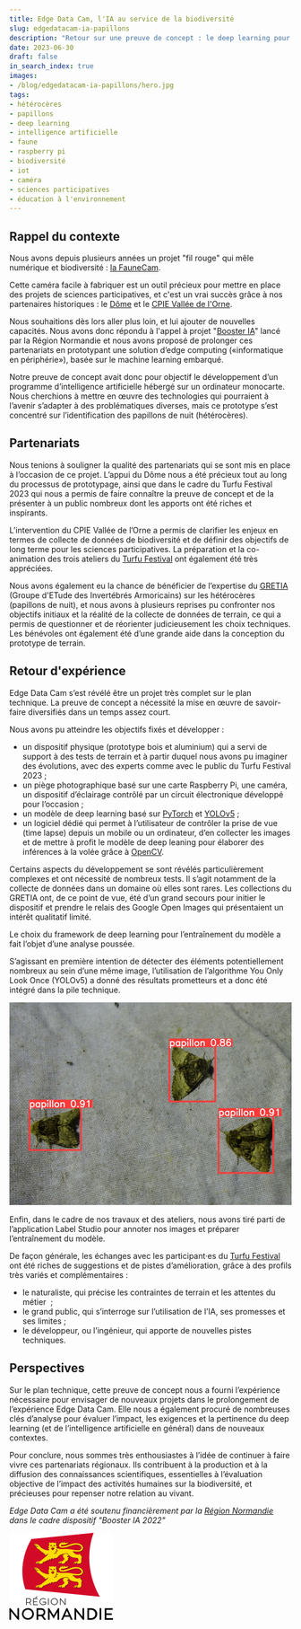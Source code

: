```yaml
---
title: Edge Data Cam, l'IA au service de la biodiversité
slug: edgedatacam-ia-papillons
description: "Retour sur une preuve de concept : le deep learning pour mieux connaître les papillons de nuit"
date: 2023-06-30
draft: false
in_search_index: true
images:
- /blog/edgedatacam-ia-papillons/hero.jpg
tags: 
- hétérocères
- papillons
- deep learning
- intelligence artificielle
- faune
- raspberry pi
- biodiversité
- iot
- caméra
- sciences participatives
- éducation à l'environnement
---
```


## Rappel du contexte

Nous avons depuis plusieurs années un projet "fil rouge" qui mêle numérique et biodiversité : [la FauneCam](https://incaya.fr/blog/camera-open-source-pour-observer-la-faune/).

Cette caméra facile à fabriquer est un outil précieux pour mettre en place des projets de sciences participatives, et c'est un vrai succès grâce à nos partenaires historiques : le [Dôme](https://ledome.info) et le [CPIE Vallée de l'Orne](https://www.cpievdo.fr/).

Nous souhaitions dès lors aller plus loin, et lui ajouter de nouvelles capacités. Nous avons donc répondu à l'appel à projet "[Booster IA](https://www.normandie.fr/appel-projets-booster-ia-edition-2023)" lancé par la Région Normandie et nous avons proposé de prolonger ces partenariats en prototypant une solution d’edge computing («informatique en périphérie»), basée sur le machine learning embarqué. 

Notre preuve de concept avait donc pour objectif le développement d’un programme d’intelligence artificielle hébergé sur un ordinateur monocarte. Nous cherchions à mettre en œuvre des technologies qui pourraient à l’avenir s’adapter à des problématiques diverses, mais ce prototype s’est concentré sur l’identification des papillons de nuit (hétérocères).

## Partenariats

Nous tenions à souligner la qualité des partenariats qui se sont mis en place à l’occasion de ce projet.
L’appui du Dôme nous a été précieux tout au long du processus de prototypage, ainsi que dans le cadre du Turfu Festival 2023 qui nous a permis de faire connaître la preuve de concept et de la présenter à un public nombreux dont les apports ont été riches et inspirants.

L’intervention du CPIE Vallée de l’Orne a permis de clarifier les enjeux en termes de collecte de données de biodiversité et de définir des objectifs de long terme pour les sciences participatives. La préparation et la co-animation des trois ateliers du [Turfu Festival](https://turfu-festival.fr/) ont également été très appréciées.

Nous avons également eu la chance de bénéficier de l’expertise du [GRETIA](http://www.gretia.org/) (Groupe d'ETude des Invertébrés Armoricains) sur les hétérocères (papillons de nuit), et nous avons à plusieurs reprises pu confronter nos objectifs initiaux et la réalité de la collecte de données de terrain, ce qui a permis de questionner et de réorienter judicieusement les choix techniques. Les bénévoles ont également été d’une grande aide dans la conception du prototype de terrain.

## Retour d'expérience

Edge Data Cam s’est révélé être un projet très complet sur le plan technique. La preuve de concept a nécessité la mise en œuvre de savoir-faire diversifiés dans un temps assez court.

Nous avons pu atteindre les objectifs fixés et développer :

- un dispositif physique (prototype bois et aluminium) qui a servi de support à des tests de terrain et à partir duquel nous avons pu imaginer des évolutions, avec des experts comme avec le public du Turfu Festival 2023 ;
- un piège photographique basé sur une carte Raspberry Pi, une caméra, un dispositif d’éclairage contrôlé par un circuit électronique développé pour l’occasion ;
- un modèle de deep learning basé sur [PyTorch](https://pytorch.org/) et [YOLOv5](https://github.com/ultralytics/yolov5) ;
- un logiciel dédié qui permet à l’utilisateur de contrôler la prise de vue (time lapse) depuis un mobile ou un ordinateur, d’en collecter les images et de mettre à profit le modèle de deep leaning pour élaborer des inférences à la volée grâce à [OpenCV](https://opencv.org/).

Certains aspects du développement se sont révélés particulièrement complexes et ont nécessité de nombreux tests.
Il s’agit notamment de la collecte de données dans un domaine où elles sont rares. Les collections du GRETIA ont, de ce point de vue, été d’un grand secours pour initier le dispositif et prendre le relais des Google Open Images qui présentaient un intérêt qualitatif limité.

Le choix du framework de deep learning pour l’entraînement du modèle a fait l’objet d’une analyse poussée. 

S’agissant en première intention de détecter des éléments potentiellement nombreux au sein d’une même image, l’utilisation de l’algorithme You Only Look Once (YOLOv5) a donné des résultats prometteurs et a donc été intégré dans la pile technique.

!["Test du modèle de deep learning sur la collection du GRETIA"](test-gretia.jpg)

Enfin, dans le cadre de nos travaux et des ateliers, nous avons tiré parti de l’application Label Studio pour annoter nos images et préparer l’entraînement du modèle.

De façon générale, les échanges avec les participant·es du [Turfu Festival](https://turfu-festival.fr/) ont été riches de suggestions et de pistes d’amélioration, grâce à des profils très variés et complémentaires :

- le naturaliste, qui précise les contraintes de terrain et les attentes du métier  ;
- le grand public, qui s’interroge sur l’utilisation de l’IA, ses promesses et ses limites ;
- le développeur, ou l’ingénieur, qui apporte de nouvelles pistes techniques.

## Perspectives

Sur le plan technique, cette preuve de concept nous a fourni l’expérience nécessaire pour envisager de nouveaux projets dans le prolongement de l’expérience Edge Data Cam. Elle nous a également procuré de nombreuses clés d’analyse pour évaluer l’impact, les exigences et la pertinence du deep learning (et de l’intelligence artificielle en général) dans de nouveaux contextes.

Pour conclure, nous sommes très enthousiastes à l’idée de continuer à faire vivre ces partenariats régionaux. Ils contribuent à la production et à la diffusion des connaissances scientifiques, essentielles à l’évaluation objective de l’impact des activités humaines sur la biodiversité, et précieuses pour repenser notre relation au vivant.

_Edge Data Cam a été soutenu financièrement par la [Région Normandie](https://www.normandie.fr/) dans le cadre dispositif "Booster IA 2022"_


![](normandie.png)
